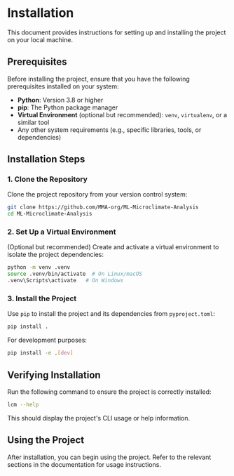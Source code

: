 # Installation

This document provides instructions for setting up and installing the project on your local machine.

## Prerequisites

Before installing the project, ensure that you have the following prerequisites installed on your system:

- **Python**: Version 3.8 or higher
- **pip**: The Python package manager
- **Virtual Environment** (optional but recommended): `venv`, `virtualenv`, or a similar tool
- Any other system requirements (e.g., specific libraries, tools, or dependencies)

## Installation Steps

### 1. Clone the Repository

Clone the project repository from your version control system:

```bash
git clone https://github.com/MMA-org/ML-Microclimate-Analysis
cd ML-Microclimate-Analysis
```

### 2. Set Up a Virtual Environment

(Optional but recommended) Create and activate a virtual environment to isolate the project dependencies:

```bash
python -m venv .venv
source .venv/bin/activate  # On Linux/macOS
.venv\Scripts\activate   # On Windows
```

### 3. Install the Project

Use `pip` to install the project and its dependencies from `pyproject.toml`:

```bash
pip install .
```

For development purposes:

```bash
pip install -e .[dev]
```

## Verifying Installation

Run the following command to ensure the project is correctly installed:

```bash
lcm --help
```

This should display the project's CLI usage or help information.

## Using the Project

After installation, you can begin using the project. Refer to the relevant sections in the documentation for usage instructions.
